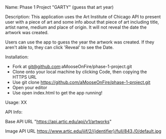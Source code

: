 
Name: Phase 1 Project "GARTY" (guess that art year)

Description: 
This application uses the Art Institute of Chicago API to present user with a piece of art and some info about that piece of art including title, artist name, medium and place of origin. It will not reveal the date the artwork was created. 

Users can use the app to guess the year the artwork was created. If they aren't able to, they can click 'Reveal' to see the Date. 

Installation: 
- Fork at git@github.com:aMooseOnFire/phase-1-project.git
- Clone onto your local machine by clicking Code, then copying the HTTPS URL
- Use git clone https://github.com/aMooseOnFire/phase-1-project.git 
- Open your editor
- Use open index.html to get the app running! 

Usage:
XX

API Info: 

Base API URL
"https://api.artic.edu/api/v1/artworks"

Image API URL
https://www.artic.edu/iiif/2/{identifier}/full/843,/0/default.jpg

